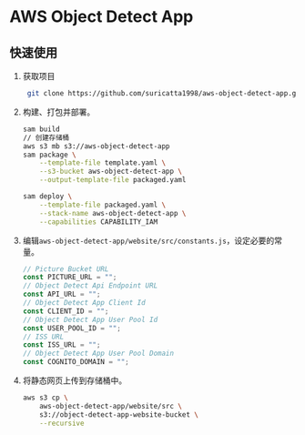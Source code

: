 # AWS Object Detect App

## 快速使用

1. 获取项目

   ```bash
    git clone https://github.com/suricatta1998/aws-object-detect-app.git
   ```

2. 构建、打包并部署。

   ```bash
   sam build
   // 创建存储桶
   aws s3 mb s3://aws-object-detect-app
   sam package \
       --template-file template.yaml \
       --s3-bucket aws-object-detect-app \
       --output-template-file packaged.yaml

   sam deploy \
       --template-file packaged.yaml \
       --stack-name aws-object-detect-app \
       --capabilities CAPABILITY_IAM
   ```

3. 编辑`aws-object-detect-app/website/src/constants.js`，设定必要的常量。

   ```js
   // Picture Bucket URL
   const PICTURE_URL = "";
   // Object Detect Api Endpoint URL
   const API_URL = "";
   // Object Detect App Client Id
   const CLIENT_ID = "";
   // Object Detect App User Pool Id
   const USER_POOL_ID = "";
   // ISS URL
   const ISS_URL = "";
   // Object Detect App User Pool Domain
   const COGNITO_DOMAIN = "";
   ```

4. 将静态网页上传到存储桶中。

   ```bash
   aws s3 cp \
       aws-object-detect-app/website/src \
       s3://object-detect-app-website-bucket \
       --recursive
   ```
